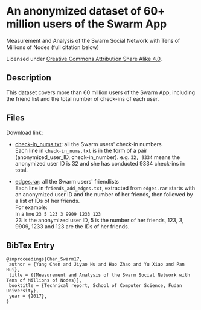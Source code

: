# An anonymized dataset of 60+ million users of the Swarm App

Measurement and Analysis of the Swarm Social Network with Tens of Millions of Nodes (full citation below)

Licensed under [Creative Commons Attribution Share Alike 4.0](http://choosealicense.com/licenses/cc-by-sa-4.0/).

## Description
This dataset covers more than 60 million users of the Swarm App, including the friend list and the total number of check-ins of each user.

## Files
Download link:  
* [check-in_nums.txt](https://drive.google.com/open?id=0B6Ct8a-6OQtfNk5XNHE1ZlpCUE0): all the Swarm users' check-in numbers</br>
Each line in ``check-in_nums.txt`` is in the form of a pair (anonymized_user_ID, check-in_number). e.g. ``32, 9334`` means the anonymized user ID is 32 and she has conducted 9334 check-ins in total.

* [edges.rar](https://drive.google.com/open?id=0B6Ct8a-6OQtfX2tnQklHR3Jkd0E): all the Swarm users' friendlists</br>
Each line in ``friends_add_edges.txt``, extracted from ``edges.rar`` starts with an anonymized user ID and the number of her friends, then followed by a list of IDs of her friends.</br>
For example:</br>
In a line ``23 5 123 3 9909 1233 123``</br>
23 is the anonymized user ID, 5 is the number of her friends, 123, 3, 9909, 1233 and 123 are the IDs of her friends.

## BibTex Entry
```
@inproceedings{Chen_Swarm17,
 author = {Yang Chen and Jiyao Hu and Hao Zhao and Yu Xiao and Pan Hui},
 title = {{Measurement and Analysis of the Swarm Social Network with Tens of Millions of Nodes}},
 booktitle = {Technical report, School of Computer Science, Fudan University},
 year = {2017},
}
```
